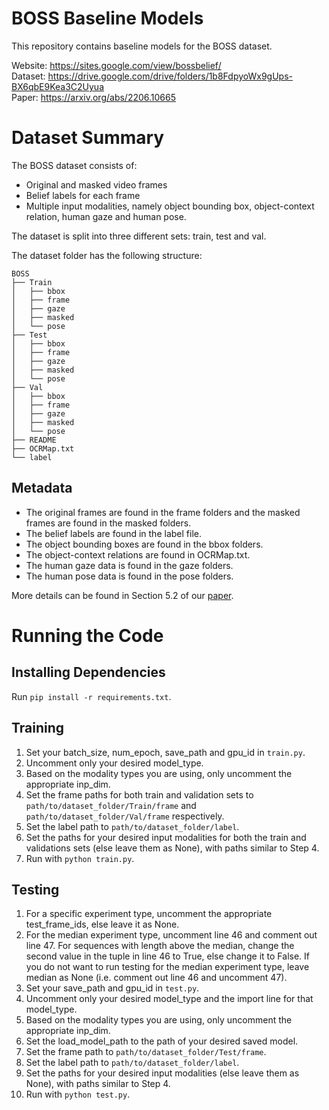 # BOSS Baseline Models
This repository contains baseline models for the BOSS dataset.

Website: https://sites.google.com/view/bossbelief/<br />
Dataset: https://drive.google.com/drive/folders/1b8FdpyoWx9gUps-BX6qbE9Kea3C2Uyua<br />
Paper: https://arxiv.org/abs/2206.10665

# Dataset Summary
The BOSS dataset consists of:
- Original and masked video frames
- Belief labels for each frame
- Multiple input modalities, namely object bounding box, object-context relation, human gaze and human pose.

The dataset is split into three different sets: train, test and val.

The dataset folder has the following structure:
```
BOSS
├── Train
│   ├── bbox
│   ├── frame
│   ├── gaze
│   ├── masked
│   └── pose
├── Test
│   ├── bbox
│   ├── frame
│   ├── gaze
│   ├── masked
│   └── pose
├── Val
│   ├── bbox
│   ├── frame
│   ├── gaze
│   ├── masked
│   └── pose
├── README
├── OCRMap.txt
└── label
```

## Metadata
- The original frames are found in the frame folders and the masked frames are found in the masked folders.
- The belief labels are found in the label file.
- The object bounding boxes are found in the bbox folders.
- The object-context relations are found in OCRMap.txt.
- The human gaze data is found in the gaze folders.
- The human pose data is found in the pose folders.

More details can be found in Section 5.2 of our [paper](https://arxiv.org/abs/2206.10665).

# Running the Code
## Installing Dependencies
Run `pip install -r requirements.txt`.

## Training
1. Set your batch_size, num_epoch, save_path and gpu_id in `train.py`.
2. Uncomment only your desired model_type.
3. Based on the modality types you are using, only uncomment the appropriate inp_dim.
4. Set the frame paths for both train and validation sets to `path/to/dataset_folder/Train/frame` and `path/to/dataset_folder/Val/frame` respectively.
5. Set the label path to `path/to/dataset_folder/label`.
6. Set the paths for your desired input modalities for both the train and validations sets (else leave them as None), with paths similar to Step 4.
7. Run with `python train.py`.

## Testing
1. For a specific experiment type, uncomment the appropriate test_frame_ids, else leave it as None.
2. For the median experiment type, uncomment line 46 and comment out line 47. For sequences with length above the median, change the second value in the tuple in line 46 to True, else change it to False. If you do not want to run testing for the median experiment type, leave median as None (i.e. comment out line 46 and uncomment 47).
2. Set your save_path and gpu_id in `test.py`.
3. Uncomment only your desired model_type and the import line for that model_type.
4. Based on the modality types you are using, only uncomment the appropriate inp_dim.
5. Set the load_model_path to the path of your desired saved model.
6. Set the frame path to `path/to/dataset_folder/Test/frame`.
7. Set the label path to `path/to/dataset_folder/label`.
8. Set the paths for your desired input modalities (else leave them as None), with paths similar to Step 4.
9. Run with `python test.py`.